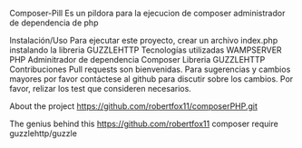 Composer-Pill
Es un pildora para la ejecucion de composer administrador de dependencia de php

Instalación/Uso
Para ejecutar este proyecto, crear un archivo index.php 
instalando la libreria GUZZLEHTTP 
Tecnologías utilizadas
WAMPSERVER 
PHP
Adminitrador de dependencia Composer  Libreria GUZZLEHTTP
Contribuciones
Pull requests son bienvenidas. Para sugerencias y cambios mayores por favor contáctese al github para discutir sobre los cambios. Por favor, relizar los test que consideren necesarios.

About the project
https://github.com/robertfox11/composerPHP.git

The genius behind this
https://github.com/robertfox11
composer require guzzlehttp/guzzle